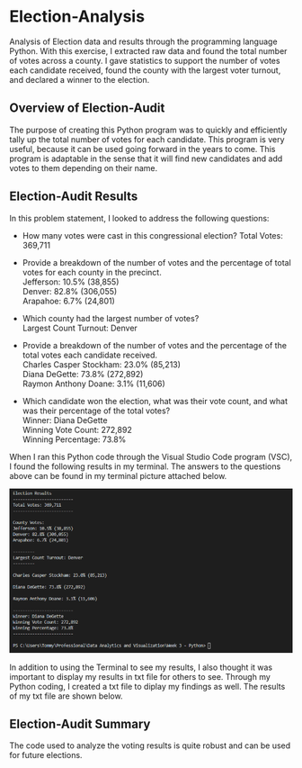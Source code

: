 # Election-Analysis
Analysis of Election data and results through the programming language Python. With this exercise, I extracted raw data and found the total number of votes across a county. I gave statistics to support the number of votes each candidate received, found the county with the largest voter turnout, and declared a winner to the election.

## Overview of Election-Audit
The purpose of creating this Python program was to quickly and efficiently tally up the total number of votes for each candidate. This program is very useful, because it can be used going forward in the years to come. This program is adaptable in the sense that it will find new candidates and add votes to them depending on their name.

## Election-Audit Results
In this problem statement, I looked to address the following questions:

* How many votes were cast in this congressional election?
Total Votes: 369,711

* Provide a breakdown of the number of votes and the percentage of total votes for each county in the precinct.\
Jefferson: 10.5% (38,855)\
Denver: 82.8% (306,055)\
Arapahoe: 6.7% (24,801)

* Which county had the largest number of votes?\
Largest Count Turnout: Denver

* Provide a breakdown of the number of votes and the percentage of the total votes each candidate received.\
Charles Casper Stockham: 23.0% (85,213)\
Diana DeGette: 73.8% (272,892)\
Raymon Anthony Doane: 3.1% (11,606)

* Which candidate won the election, what was their vote count, and what was their percentage of the total votes?\
Winner: Diana DeGette\
Winning Vote Count: 272,892\
Winning Percentage: 73.8%

When I ran this Python code through the Visual Studio Code program (VSC), I found the following results in my terminal. The answers to the questions above can be found in my terminal picture attached below.

![Voting Results](Resources/ResultsToTerminal.PNG)

In addition to using the Terminal to see my results, I also thought it was important to display my results in txt file for others to see. Through my Python coding, I created a txt file to diplay my findings as well. The results of my txt file are shown below.

## Election-Audit Summary
The code used to analyze the voting results is quite robust and can be used for future elections.
